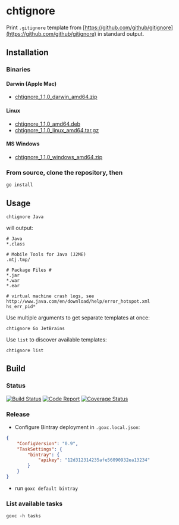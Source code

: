 # chtignore

Print `.gitignore` template from [https://github.com/github/gitignore](https://github.com/github/gitignore) in standard output.

## Installation

### Binaries

#### Darwin (Apple Mac)

 * [chtignore\_1.1.0\_darwin\_amd64.zip](chtignore_1.1.0_darwin_amd64.zip)

#### Linux

 * [chtignore\_1.1.0\_amd64.deb](chtignore_1.1.0_amd64.deb)
 * [chtignore\_1.1.0\_linux\_amd64.tar.gz](chtignore_1.1.0_linux_amd64.tar.gz)

#### MS Windows

 * [chtignore\_1.1.0\_windows\_amd64.zip](chtignore_1.1.0_windows_amd64.zip)

### From source, clone the repository, then

    go install
    
## Usage

    chtignore Java

will output:

```
# Java
*.class

# Mobile Tools for Java (J2ME)
.mtj.tmp/

# Package Files #
*.jar
*.war
*.ear

# virtual machine crash logs, see http://www.java.com/en/download/help/error_hotspot.xml
hs_err_pid*
```

Use multiple arguments to get separate templates at once:

    chtignore Go JetBrains

Use `list` to discover available templates:

    chtignore list

## Build

### Status

[![Build Status](https://travis-ci.org/jcgay/chtignore.svg?branch=master)](https://travis-ci.org/jcgay/chtignore)
[![Code Report](https://goreportcard.com/badge/github.com/jcgay/chtignore)](https://goreportcard.com/report/github.com/jcgay/chtignore)
[![Coverage Status](https://coveralls.io/repos/github/jcgay/chtignore/badge.svg?branch=master)](https://coveralls.io/github/jcgay/chtignore?branch=master)

### Release

- Configure Bintray deployment in `.goxc.local.json`:

```json
{
    "ConfigVersion": "0.9",
    "TaskSettings": {
        "bintray": {
            "apikey": "12d312314235afe56090932ea13234"
        }
    }
}
```

- run `goxc default bintray`

### List available tasks

    goxc -h tasks

